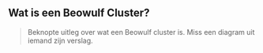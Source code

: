 ## Wat is een Beowulf Cluster?

>Beknopte uitleg over wat een Beowulf cluster is. Miss een diagram uit iemand zijn verslag. 
